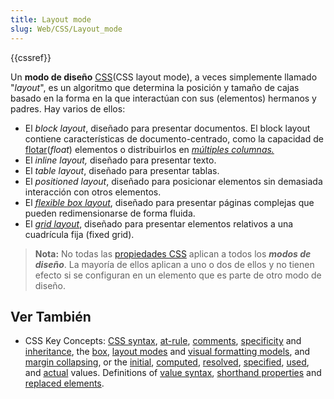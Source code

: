 ```yaml
---
title: Layout mode
slug: Web/CSS/Layout_mode
---
```


{{cssref}}

Un **modo de diseño** [CSS](/es/docs/Web/CSS)(CSS layout mode), a veces simplemente llamado "_layout_", es un algoritmo que determina la posición y tamaño de cajas basado en la forma en la que interactúan con sus (elementos) hermanos y padres. Hay varios de ellos:

- El _block layout_, diseñado para presentar documentos. El block layout contiene características de documento-centrado, como la capacidad de [flotar](/es/docs/Web/CSS/float)(_float_) elementos o distribuirlos en _[múltiples columnas.](/es/docs/Columnas_con_CSS-3)_
- El _inline layout,_ diseñado para presentar texto.
- El _table layout_, diseñado para presentar tablas.
- El _positioned layout_, diseñado para posicionar elementos sin demasiada interacción con otros elementos.
- El _[flexible box layout](/es/docs/Web/CSS/CSS_Flexible_Box_Layout/Conceptos_Basicos_de_Flexbox)_, diseñado para presentar páginas complejas que pueden redimensionarse de forma fluida.
- El _[grid layout](/es/docs/Web/CSS/CSS_Grid_Layout)_, diseñado para presentar elementos relativos a una cuadrícula fija (fixed grid).

> **Nota:** No todas las [propiedades CSS](/es/docs/Web/CSS/Referencia_CSS) aplican a todos los _**modos de diseño**_. La mayoría de ellos aplican a uno o dos de ellos y no tienen efecto si se configuran en un elemento que es parte de otro modo de diseño.

## Ver También

- CSS Key Concepts: [CSS syntax](/es/docs/Web/CSS/Syntax), [at-rule](/es/docs/Web/CSS/At-rule), [comments](/es/docs/Web/CSS/Comments), [specificity](/es/docs/Web/CSS/Specificity) and [inheritance](/es/docs/Web/CSS/inheritance), the [box](/es/docs/Web/CSS/CSS_Box_Model/Introduction_to_the_CSS_box_model), [layout modes](/es/docs/Web/CSS/Layout_mode) and [visual formatting models](/es/docs/Web/CSS/Visual_formatting_model), and [margin collapsing](/es/docs/Web/CSS/CSS_Box_Model/Mastering_margin_collapsing), or the [initial](/es/docs/Web/CSS/initial_value), [computed](/es/docs/Web/CSS/computed_value), [resolved](/es/docs/Web/CSS/resolved_value), [specified](/es/docs/Web/CSS/specified_value), [used](/es/docs/Web/CSS/used_value), and [actual](/es/docs/Web/CSS/actual_value) values. Definitions of [value syntax](/es/docs/Web/CSS/Value_definition_syntax), [shorthand properties](/es/docs/Web/CSS/Shorthand_properties) and [replaced elements](/es/docs/Web/CSS/Replaced_element).
